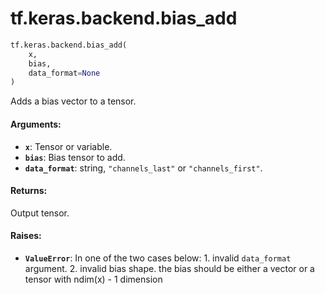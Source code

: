 <div itemscope itemtype="http://developers.google.com/ReferenceObject">
<meta itemprop="name" content="tf.keras.backend.bias_add" />
<meta itemprop="path" content="Stable" />
</div>

# tf.keras.backend.bias_add

``` python
tf.keras.backend.bias_add(
    x,
    bias,
    data_format=None
)
```

Adds a bias vector to a tensor.

#### Arguments:

* <b>`x`</b>: Tensor or variable.
* <b>`bias`</b>: Bias tensor to add.
* <b>`data_format`</b>: string, `"channels_last"` or `"channels_first"`.


#### Returns:

Output tensor.


#### Raises:

* <b>`ValueError`</b>: In one of the two cases below:
                1. invalid `data_format` argument.
                2. invalid bias shape.
                   the bias should be either a vector or
                   a tensor with ndim(x) - 1 dimension